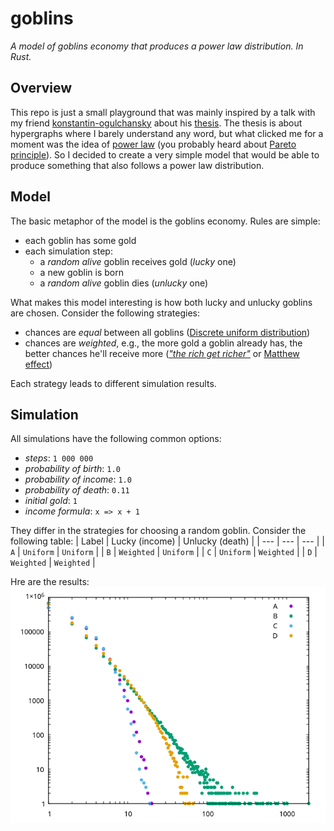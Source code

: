 # goblins

_A model of goblins economy that produces a power law distribution. In Rust._

## Overview

This repo is just a small playground that was mainly inspired by a talk with my friend [konstantin-ogulchansky](https://github.com/konstantin-ogulchansky) about his [thesis](https://github.com/konstantin-ogulchansky/hypergraphs). The thesis is about hypergraphs where I barely understand any word, but what clicked me for a moment was the idea of [power law](https://en.wikipedia.org/wiki/Power_law) (you probably heard about [Pareto principle](https://en.wikipedia.org/wiki/Pareto_principle)). So I decided to create a very simple model that would be able to produce something that also follows a power law distribution.

## Model

The basic metaphor of the model is the goblins economy. Rules are simple:
- each goblin has some gold
- each simulation step:
  * a _random alive_ goblin receives gold (_lucky_ one)
  * a new goblin is born
  * a _random alive_ goblin dies (_unlucky_ one)

What makes this model interesting is how both lucky and unlucky goblins are chosen. Consider the following strategies:
- chances are _equal_ between all goblins ([Discrete uniform distribution](https://en.wikipedia.org/wiki/Discrete_uniform_distribution))
- chances are _weighted_, e.g., the more gold a goblin already has, the better chances he'll receive more ([_"the rich get richer"_](https://en.wikipedia.org/wiki/The_rich_get_richer_and_the_poor_get_poorer) or [Matthew effect](https://en.wikipedia.org/wiki/Matthew_effect))

Each strategy leads to different simulation results.

## Simulation

All simulations have the following common options:
- _steps_: `1 000 000`
- _probability of birth_: `1.0`
- _probability of income_: `1.0`
- _probability of death_: `0.11`
- _initial gold_: `1`
- _income formula_: `x => x + 1`

They differ in the strategies for choosing a random goblin. Consider the following table:
| Label | Lucky (income) | Unlucky (death) |
| --- | --- | --- |
| `A` | `Uniform` | `Uniform` |
| `B` | `Weighted` | `Uniform` |
| `C` | `Uniform` | `Weighted` |
| `D` | `Weighted` | `Weighted` |

Hre are the results:
![Figure 1](doc/fg_1.png)
